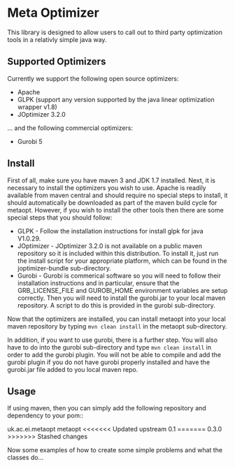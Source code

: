 Meta Optimizer
==============

This library is designed to allow users to call out to third party optimization tools in a relativly simple java way.


Supported Optimizers
--------------------

Currently we support the following open source optimizers:

* Apache
* GLPK (support any version supported by the java linear optimization wrapper v1.8)
* JOptimizer 3.2.0

... and the following commercial optimizers:

* Gurobi 5


Install
-------

First of all, make sure you have maven 3 and JDK 1.7 installed.  Next, it is necessary to install the optimizers you wish to use.  Apache is readily available from maven central and should require no special steps to install, it should automatically be downloaded as part of the maven build cycle for metaopt.  However, if you wish to install the other tools then there are some special steps that you should follow:

* GLPK - Follow the installation instructions for install glpk for java V1.0.29.
* JOptimizer - JOptimizer 3.2.0 is not available on a public maven repository so it is included within this distribution.  To install it, just run the install script for your appropriate platform, which can be found in the joptimizer-bundle sub-directory.
* Gurobi - Gurobi is commerical software so you will need to follow their installation instructions and in particular, ensure that the GRB_LICENSE_FILE and GUROBI_HOME environment variables are setup correctly.  Then you will need to install the gurobi.jar to your local maven repository.  A script to do this is provided in the gurobi sub-directory.

Now that the optimizers are installed, you can install metaopt into your local maven repository by typing ``mvn clean install`` in the metaopt sub-directory.

In addition, if you want to use gurobi, there is a further step.  You will also have to do into the gurobi sub-directory and type ``mvn clean install`` in order to add the gurobi plugin.  You will not be able to compile and add the gurobi plugin if you do not have gurobi properly installed and have the gurobi.jar file added to you local maven repo.



Usage
-----

If using maven, then you can simply add the following repository and dependency to your pom::

  <dependency>
    <groupId>uk.ac.ei.metaopt</groupId>
    <artifactId>metaopt</artifactId>
<<<<<<< Updated upstream
    <version>0.1</version>
=======
    <version>0.3.0</version>
>>>>>>> Stashed changes
  </dependency>

Now some examples of how to create some simple problems and what the classes do...



